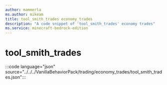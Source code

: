```yaml
---
author: mammerla
ms.author: mikeam
title: tool_smith_trades economy_trades
description: "A code snippet of 'tool_smith_trades' economy trades"
ms.service: minecraft-bedrock-edition
---
```


# tool_smith_trades

:::code language="json" source="../../../VanillaBehaviorPack/trading/economy_trades/tool_smith_trades.json":::
